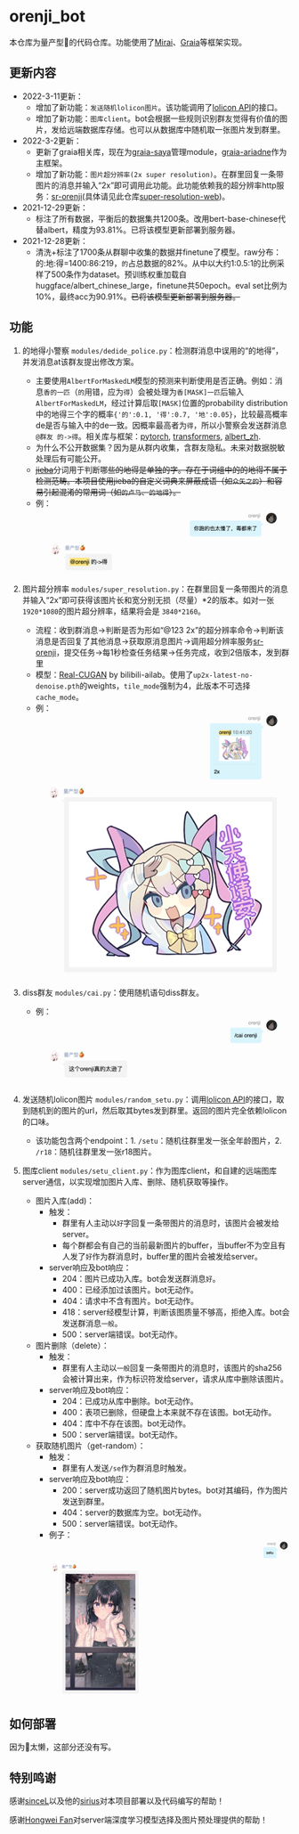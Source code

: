 # orenji_bot

本仓库为量产型🍊的代码仓库。功能使用了[Mirai](https://github.com/mamoe/mirai)、[Graia](https://github.com/GraiaProject/)等框架实现。

## 更新内容
- 2022-3-11更新：
  - 增加了新功能：`发送随机lolicon图片`。该功能调用了[lolicon API](https://api.lolicon.app/#/setu?id=size)的接口。
  - 增加了新功能：`图库client`。bot会根据一些规则识别群友觉得有价值的图片，发给远端数据库存储。也可以从数据库中随机取一张图片发到群里。
- 2022-3-2更新：
  - 更新了graia相关库，现在为[graia-saya](https://github.com/GraiaProject/Saya)管理module，[graia-ariadne](https://github.com/GraiaProject/Ariadne/)作为主框架。
  - 增加了新功能：`图片超分辨率(2x super resolution)`。在群里回复一条带图片的消息并输入“2x”即可调用此功能。此功能依赖我的超分辨率http服务：[sr-orenji](http://sr-orenji.ml:6990/)(具体请见此仓库[super-resolution-web](https://github.com/buptorange/super-resolution-web-public))。
- 2021-12-29更新：
  - 标注了所有数据，平衡后的数据集共1200条。改用bert-base-chinese代替albert，精度为93.81%。已将该模型更新部署到服务器。
- 2021-12-28更新：
  - 清洗+标注了1700条从群聊中收集的数据并finetune了模型。raw分布：的:地:得=1400:86:219，`的`占总数据的82%。从中以大约1:0.5:1的比例采样了500条作为dataset。预训练权重加载自huggface/albert_chinese_large，finetune共50epoch。eval set比例为10%，最终acc为90.91%。~~已将该模型更新部署到服务器。~~


## 功能
1. 的地得小警察 `modules/dedide_police.py`：检测群消息中误用的“的地得”，并发消息at该群友提出修改方案。
    - 主要使用`AlbertForMaskedLM`模型的预测来判断使用是否正确。例如：消息`香的一匹`（`的`用错，应为`得`）会被处理为`香[MASK]一匹`后输入`AlbertForMaskedLM`，经过计算后取`[MASK]`位置的probability distribution中的地得三个字的概率`{'的':0.1, '得':0.7, '地':0.05}`，比较最高概率de是否与输入中的de一致。因概率最高者为`得`，所以小警察会发送群消息`@群友 的->得`。相关库与框架：[pytorch](https://github.com/pytorch/pytorch), [transformers](https://github.com/huggingface/transformers), [albert_zh](https://github.com/brightmart/albert_zh).
    - 为什么不公开数据集？因为是从群内收集，含群友隐私。未来对数据脱敏处理后有可能公开。
    - ~~[jieba](https://github.com/fxsjy/jieba)~~分词用于判断哪~~些的地得是单独的字。存在于词组中的的地得不属于检测范畴。本项目使用jieba的自定义词典来屏蔽成语（如`众矢之的`）和容易引起混淆的常用词（如`的卢马`、`的地得`）。~~
    - 例：![Alt text](images/dedide_example.png?raw=true "dedide_example")

2. 图片超分辨率 `modules/super_resolution.py`：在群里回复一条带图片的消息并输入“2x”即可获得该图片长和宽分别无损（尽量）\*2的版本。如对一张`1920*1080`的图片超分辨率，结果将会是 `3840*2160`。
    - 流程：收到群消息->判断是否为形如“@123 2x”的超分辨率命令->判断该消息是否回复了其他消息->获取原消息图片->调用超分辨率服务[sr-orenji](http://sr-orenji.ml:6990/)，提交任务->每1秒检查任务结果->任务完成，收到2倍版本，发到群里
    - 模型：[Real-CUGAN](https://github.com/bilibili/ailab/tree/main/Real-CUGAN) by bilibili-ailab。使用了`up2x-latest-no-denoise.pth`的weights，`tile_mode`强制为4，此版本不可选择`cache_mode`。
    - 例：![Alt text](images/sr_example.png?raw=true "sr_example")

3. diss群友 `modules/cai.py`：使用随机语句diss群友。
    - 例：![Alt text](images/cai_example.png?raw=true "cai_example")
     
4. 发送随机lolicon图片 `modules/random_setu.py`：调用[lolicon API](https://api.lolicon.app/#/setu?id=size)的接口，取到随机到的图片的url，然后取其bytes发到群里。返回的图片完全依赖lolicon的口味。
    - 该功能包含两个endpoint：1. `/setu`：随机往群里发一张全年龄图片，2. `/r18`：随机往群里发一张r18图片。

5. 图库client `modules/setu_client.py`：作为图库client，和自建的远端图库server通信，以实现增加图片入库、删除、随机获取等操作。
    - 图片入库(add)：
      - 触发：
        - 群里有人主动以`好`字回复一条带图片的消息时，该图片会被发给server。
        - 每个群都会有自己的当前最新图片的buffer，当buffer不为空且有人发了`好`作为群消息时，buffer里的图片会被发给server。
      - server响应及bot响应：
        - 204：图片已成功入库。bot会发送群消息`好`。
        - 400：已经添加过该图片。bot无动作。
        - 404：请求中不含有图片。bot无动作。
        - 418：server经模型计算，判断该图质量不够高，拒绝入库。bot会发送群消息`一般`。
        - 500：server端错误。bot无动作。
    - 图片删除（delete）：
      - 触发：
        - 群里有人主动以`一般`回复一条带图片的消息时，该图片的sha256会被计算出来，作为标识符发给server，请求从库中删除该图片。
      - server响应及bot响应：
        - 204：已成功从库中删除。bot无动作。
        - 400：表项已删除，但硬盘上本来就不存在该图。bot无动作。
        - 404：库中不存在该图。bot无动作。
        - 500：server端错误。bot无动作。
    - 获取随机图片（get-random）：
      - 触发：
        - 群里有人发送`/se`作为群消息时触发。
      - server响应及bot响应：
        - 200：server成功返回了随机图片bytes。bot对其编码，作为图片发送到群里。
        - 404：server的数据库为空。bot无动作。
        - 500：server端错误。bot无动作。
      - 例子：![Alt text](images/get-random_example.png?raw=true "sr_example")

## 如何部署
因为🍊太懒，这部分还没有写。

## 特别鸣谢
感谢[sinceL](https://github.com/vayske)以及他的[sirius](https://github.com/vayske/sirius)对本项目部署以及代码编写的帮助！

感谢[Hongwei Fan](https://github.com/hwfan)对server端深度学习模型选择及图片预处理提供的帮助！
